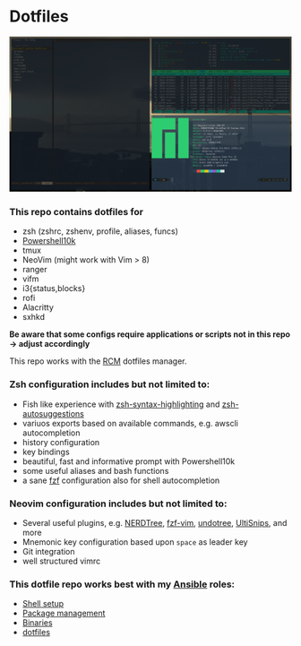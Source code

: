 # Dotfiles

![](screenshot.png)

### This repo contains dotfiles for

- zsh (zshrc, zshenv, profile, aliases, funcs)
- [Powershell10k](https://github.com/romkatv/powerlevel10k)
- tmux
- NeoVim (might work with Vim > 8)
- ranger
- vifm
- i3{status,blocks}
- rofi
- Alacritty
- sxhkd

**Be aware that some configs require applications or scripts not in this repo -> adjust accordingly**

This repo works with the [RCM](https://github.com/thoughtbot/rcm) dotfiles manager.

### Zsh configuration includes but not limited to:

- Fish like experience with [zsh-syntax-highlighting](https://github.com/zsh-users/zsh-syntax-highlighting) and [zsh-autosuggestions](https://github.com/zsh-users/zsh-autosuggestions)
- variuos exports based on available commands, e.g. awscli autocompletion
- history configuration
- key bindings
- beautiful, fast and informative prompt with Powershell10k
- some useful aliases and bash functions
- a sane [fzf](https://github.com/junegunn/fzf) configuration also for shell autocompletion

### Neovim configuration includes but not limited to:

- Several useful plugins, e.g. [NERDTree](https://github.com/preservim/nerdtree), [fzf-vim](https://github.com/junegunn/fzf.vim), [undotree](https://github.com/mbbill/undotree), [UltiSnips](https://github.com/SirVer/ultisnips), and more
- Mnemonic key configuration based upon `space` as leader key
- Git integration
- well structured vimrc

### This dotfile repo works best with my [Ansible](https://www.ansible.com/) roles:

- [Shell setup](https://repo.rootknecht.net/allaman/ansible-role-shell)
- [Package management](https://repo.rootknecht.net/allaman/ansible-role-packages)
- [Binaries](https://repo.rootknecht.net/allaman/ansible-role-binaries)
- [dotfiles](https://repo.rootknecht.net/allaman/ansible-role-dotfiles)

